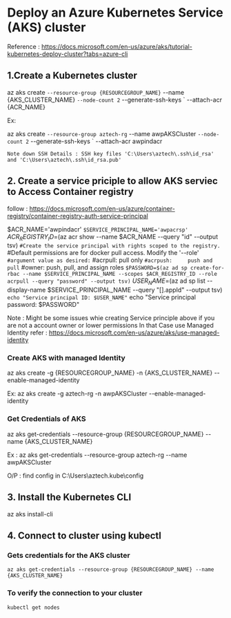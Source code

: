 # Deploy an Azure Kubernetes Service (AKS) cluster
Reference  : https://docs.microsoft.com/en-us/azure/aks/tutorial-kubernetes-deploy-cluster?tabs=azure-cli

## 1.Create a Kubernetes cluster
  
  az aks create `
    --resource-group {RESOURCEGROUP_NAME} `
    --name {AKS_CLUSTER_NAME} `
    --node-count 2 `
    --generate-ssh-keys `
    --attach-acr {ACR_NAME}
  
  Ex:
  
  az aks create `
    --resource-group aztech-rg `
    --name awpAKSCluster `
    --node-count 2 `
    --generate-ssh-keys `
    --attach-acr awpindacr
    
    Note down SSH Details : SSH key files 'C:\Users\aztech\.ssh\id_rsa' and 'C:\Users\aztech\.ssh\id_rsa.pub'
    
## 2. Create a service priciple to allow AKS serviec to Access Container registry
  follow : https://docs.microsoft.com/en-us/azure/container-registry/container-registry-auth-service-principal
  
  $ACR_NAME='awpindacr' `
  $SERVICE_PRINCIPAL_NAME='awpacrsp' `
  $ACR_REGISTRY_ID=$(az acr show --name $ACR_NAME --query "id" --output tsv) `
  #Create the service principal with rights scoped to the registry. `
  #Default permissions are for docker pull access. Modify the '--role' `
  #argument value as desired: `
  #acrpull:     pull only `
  #acrpush:     push and pull `
  #owner:       push, pull, and assign roles `
  $PASSWORD=$(az ad sp create-for-rbac --name $SERVICE_PRINCIPAL_NAME --scopes $ACR_REGISTRY_ID --role acrpull --query "password" --output tsv) `
  $USER_NAME=$(az ad sp list --display-name $SERVICE_PRINCIPAL_NAME --query "[].appId" --output tsv) `
  echo "Service principal ID: $USER_NAME" `
  echo "Service principal password: $PASSWORD" 
  
  Note : Might be some issues whie creating Service principle above if you are not a account owner or lower permissions
  In that Case use Managed Identity
  refer : https://docs.microsoft.com/en-us/azure/aks/use-managed-identity
  
  ### Create AKS with managed Identity
  az aks create -g {RESOURCEGROUP_NAME} -n {AKS_CLUSTER_NAME} --enable-managed-identity
  
  Ex: az aks create -g aztech-rg -n awpAKSCluster --enable-managed-identity
  
  ### Get Credentials of AKS 
  az aks get-credentials --resource-group {RESOURCEGROUP_NAME} --name {AKS_CLUSTER_NAME}
  
  Ex : az aks get-credentials --resource-group aztech-rg --name awpAKSCluster
  
  O/P : find config in C:\Users\aztech\.kube\config
  
## 3. Install the Kubernetes CLI

  az aks install-cli
  
## 4. Connect to cluster using kubectl

  ### Gets credentials for the AKS cluster 
    az aks get-credentials --resource-group {RESOURCEGROUP_NAME} --name {AKS_CLUSTER_NAME}
  
  ### To verify the connection to your cluster
    kubectl get nodes
  
  
  



